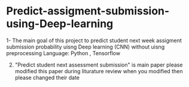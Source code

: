 # Predict-assigment-submission-using-Deep-learning
1- The main goal of this project to predict student next week assigment submission probability uisng Deep learning (CNN) without uisng preprocessing 
Language: Python , Tensorflow

2) "Predict student next assessment submission" is main paper please modified this paper during liturature review when you modified then please changed their date

